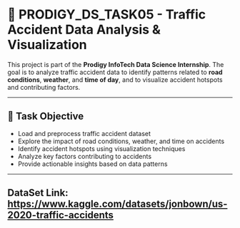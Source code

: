 # 🚦 PRODIGY_DS_TASK05 - Traffic Accident Data Analysis & Visualization

This project is part of the **Prodigy InfoTech Data Science Internship**. The goal is to analyze traffic accident data to identify patterns related to **road conditions**, **weather**, and **time of day**, and to visualize accident hotspots and contributing factors.

---

## 🎯 Task Objective

- Load and preprocess traffic accident dataset
- Explore the impact of road conditions, weather, and time on accidents
- Identify accident hotspots using visualization techniques
- Analyze key factors contributing to accidents
- Provide actionable insights based on data patterns

---

DataSet Link: https://www.kaggle.com/datasets/jonbown/us-2020-traffic-accidents
---
